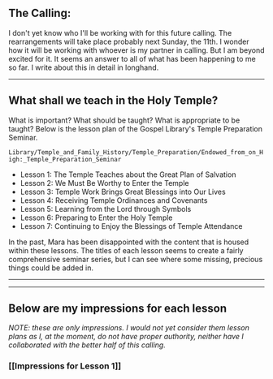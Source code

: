 ## The Calling:
I don't yet know who I'll be working with for this future calling. The rearrangements will take place probably next Sunday, the 11th. I wonder how it will be working with whoever is my partner in calling. But I am beyond excited for it. It seems an answer to all of what has been happening to me so far. I write about this in detail in longhand.
***

## What shall we teach in the Holy Temple?
What is important? What should be taught? What is appropriate to be taught?
Below is the lesson plan of the Gospel Library's Temple Preparation Seminar.

`Library/Temple_and_Family_History/Temple_Preparation/Endowed_from_on_High:_Temple_Preparation_Seminar`

- Lesson 1: The Temple Teaches about the Great Plan of Salvation
- Lesson 2: We Must Be Worthy to Enter the Temple
- Lesson 3: Temple Work Brings Great Blessings into Our Lives
- Lesson 4: Receiving Temple Ordinances and Covenants
- Lesson 5: Learning from the Lord through Symbols
- Lesson 6: Preparing to Enter the Holy Temple
- Lesson 7: Continuing to Enjoy the Blessings of Temple Attendance

In the past, Mara has been disappointed with the content that is housed within these lessons. The titles of each lesson seems to create a fairly comprehensive seminar series, but I can see where some missing, precious things could be added in.

***
***

## Below are my impressions for each lesson
*NOTE: these are only impressions. I would not yet consider them lesson plans as I, at the moment, do not have proper authority, neither have I collaborated with the better half of this calling.*
### [[Impressions for Lesson 1]]